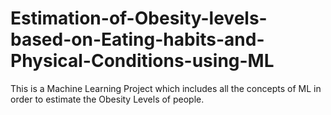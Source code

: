 # Estimation-of-Obesity-levels-based-on-Eating-habits-and-Physical-Conditions-using-ML
This is a Machine Learning Project which includes all the concepts of ML in order to estimate the Obesity Levels of people.
